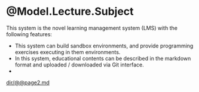 # @Model.Lecture.Subject


This system is the novel learning management system (LMS) with the following features:

* This system can build sandbox environments, and provide programming exercises executing in them environments.
* In this system, educational contents can be described in the markdown format and uploaded / downloaded via Git interface.
* 


<script language="activity" ref="ruby.xml">
  <Name>act01</Name>
  <Subject>Hello, World!!</Subject>
  <Deadline>@Model.DateTimeToString(ViewBag.week1start)</Deadline>
  <Description>Create a Ruby program that outputs `Hello, World!!`.</Description>
  <Answer>puts "Hello, World!!"</Answer>
  <ExpectedStdout>Hello, World!!</ExpectedStdout>
</script>

<script language="activity" ref="ruby.xml">
  <Name>act02</Name>
  <Subject>Bye, World!!</Subject>
  <Deadline>@Model.DateTimeToString(ViewBag.week1start)</Deadline>
  <Description>Create a Ruby program that outputs `Bye, World!!`.</Description>
  <Answer>puts "Bye, World!!"</Answer>
  <ExpectedStdout>Bye, World!!</ExpectedStdout>
</script>

<script language="activity" ref="upload.xml">
  <Name>act03</Name>
  <Subject>Upload PDF file</Subject>
  <Deadline>@Model.DateTimeToString(ViewBag.week1start)</Deadline>
  <Description>Create a report.</Description>
  <FileName>report.pdf</FileName>
  <Label>Report (PDF file)</Label>
  <ContentTypes>application/pdf;</ContentTypes>
  <MaxSize>@(1024*1024*1024)</MaxSize>
</script>

<script language="activity" ref="form.xml">
  <Name>act04</Name>
  <Subject>Check</Subject>
  <Deadline>@Model.DateTimeToString(ViewBag.week1start)</Deadline>
  <Description>Answer following questions.</Description>
</script>

[dir/@@page2.md](dir/@@page2.md)
